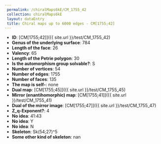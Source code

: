 ```yaml
--- 
 permalink: /chiralMaps6kE/CM_1755_42 
 collection: chiralMaps6kE
 layout: dataEntry
 title: Chiral maps up to 6000 edges - CM[1755;42]
---
```


- **ID**: [CM[1755;42]]({{ site.url }}/test/CM_1755_42)
- **Genus of the underlying surface**: 784
- **Length of the face**: 26
- **Valency**: 65
- **Length of the Petrie polygon**: 30
- **Is the automorphism group solvable?**: S
- **Number of vertices**: 54
- **Number of edges**: 1755
- **Number of faces**: 135
- **The map is self-**: none
- **Dual map**: [CM[1755;45]]({{ site.url }}/test/CM_1755_45)
- **Mirror (enantihomorphic) map**: [CM[1755;41]]({{ site.url }}/test/CM_1755_41)
- **Dual of the mirror image**: [CM[1755;47]]({{ site.url }}/test/CM_1755_47)
- **Z_q-Exponent?**: 4
- **No idea**:  41:43
- **No idea**: Y
- **No idea**: N
- **Skeleton**: Sk(54;27)^5
- **Some other kind of skeleton**: nan
